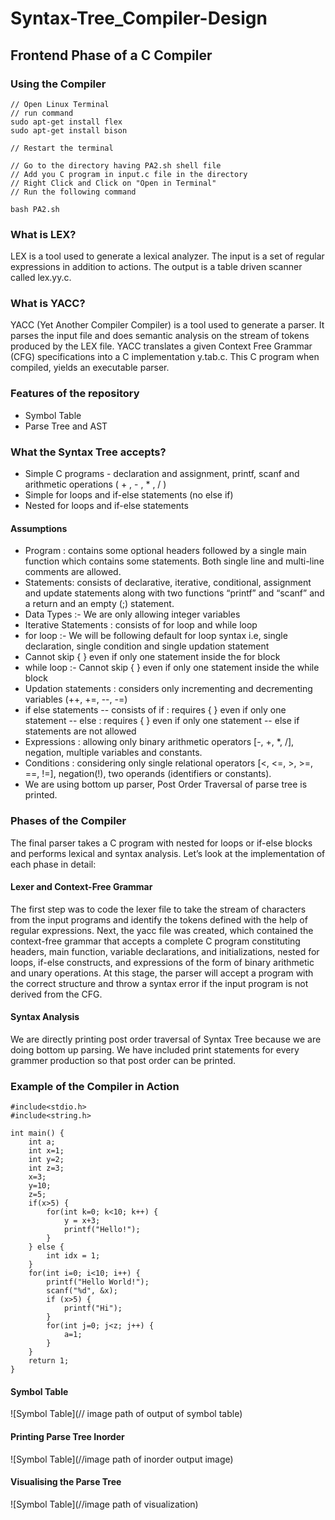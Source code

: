 # Syntax-Tree_Compiler-Design

## Frontend Phase of a C Compiler

### Using the Compiler

```
// Open Linux Terminal
// run command
sudo apt-get install flex
sudo apt-get install bison

// Restart the terminal

// Go to the directory having PA2.sh shell file
// Add you C program in input.c file in the directory
// Right Click and Click on "Open in Terminal"
// Run the following command

bash PA2.sh 
```

### What is LEX?

LEX is a tool used to generate a lexical analyzer. The input is a set of regular expressions in addition to actions. The output is a table driven scanner called lex.yy.c.

### What is YACC?

YACC (Yet Another Compiler Compiler) is a tool used to generate a parser. It parses the input file and does semantic analysis on the stream of tokens produced by the LEX file. YACC translates a given Context Free Grammar (CFG) specifications into a C implementation y.tab.c. This C program when compiled, yields an executable parser.

### Features of the repository

- Symbol Table
- Parse Tree and AST

### What the Syntax Tree accepts?

- Simple C programs - declaration and assignment, printf, scanf and arithmetic operations ( + , - , * , / )
- Simple for loops and if-else statements (no else if)
- Nested for loops and if-else statements

#### Assumptions

- Program : contains some optional headers followed by a single main function which contains some statements. Both single line and multi-line comments are allowed.
- Statements: consists of declarative, iterative, conditional, assignment and update statements along with two functions “printf” and “scanf” and a return and an empty (;) statement.
- Data Types :- We are only allowing integer variables
- Iterative Statements : consists of for loop and while loop
- for loop :- We will be following default for loop syntax i.e, single declaration, single condition and single updation statement
- Cannot skip { } even if only one statement inside the for block
- while loop :- Cannot skip { } even if only one statement inside the while block
- Updation statements : considers only incrementing and decrementing variables (++, +=, --, -=)
- if else statements
-- consists of if : requires { } even if only one statement
-- else : requires { } even if only one statement
-- else if statements are not allowed
- Expressions : allowing only binary arithmetic operators [-, +, *, /], negation, multiple variables and constants.
- Conditions : considering only single relational operators [<, <=, >, >=, ==, !=], negation(!), two operands (identifiers or constants).
- We are using bottom up parser, Post Order Traversal of parse tree is printed.


### Phases of the Compiler

The final parser takes a C program with nested for loops or if-else blocks and performs lexical and syntax analysis. Let’s look at the implementation of each phase in detail:

#### Lexer and Context-Free Grammar

The first step was to code the lexer file to take the stream of characters from the input programs and identify the tokens defined with the help of regular expressions. Next, the yacc file was created, which contained the context-free grammar that accepts a complete C program constituting headers, main function, variable declarations, and initializations, nested for loops, if-else constructs, and expressions of the form of binary arithmetic and unary operations. At this stage, the parser will accept a program with the correct structure and throw a syntax error if the input program is not derived from the CFG.

#### Syntax Analysis

We are directly printing post order traversal of Syntax Tree because we are doing bottom up parsing. We have included print statements for every grammer production so that post order can be printed.

### Example of the Compiler in Action

```
#include<stdio.h>
#include<string.h>

int main() {
    int a;
    int x=1;
    int y=2;
    int z=3;
    x=3;
    y=10;
    z=5;
    if(x>5) {
        for(int k=0; k<10; k++) {
            y = x+3;
            printf("Hello!");
        }
    } else {
        int idx = 1;
    }
    for(int i=0; i<10; i++) {
        printf("Hello World!");
        scanf("%d", &x);
        if (x>5) {
            printf("Hi");
        }
        for(int j=0; j<z; j++) {
            a=1;
        }
    } 
    return 1;
}
```

#### Symbol Table

![Symbol Table](// image path of output of symbol table)

#### Printing Parse Tree Inorder 

![Symbol Table](//image path of inorder output image)

#### Visualising the Parse Tree 

![Symbol Table](//image path of visualization)


